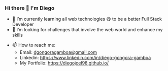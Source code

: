 ### Hi there 👋 I'm Diego

<!--- 🔭 I’m currently working on ...-->
- 🌱 I’m currently learning all web technologies 😋 to be a better Full Stack Developer
- 👯 I’m looking for challenges that involve the web world and enhance my skills
<!--- 🤔 I’m looking for help with ...-->
<!--- 💬 Ask me about ... -->
- 📫 How to reach me:
  - Email: dgongoragamboa@gmail.com
  - Linkedin: https://www.linkedin.com/in/diego-gongora-gamboa
  - My Portfolio: https://diegojoel98.github.io/
<!--- 😄 Pronouns: ...-->
<!--- ⚡ Fun fact: ...-->

